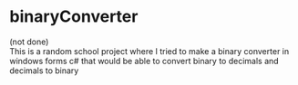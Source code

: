 # binaryConverter
(not done)<br>
This is a random school project where I tried to make a binary converter in windows forms c# that would be able to convert binary to decimals and decimals to binary
